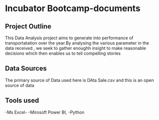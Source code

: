 # Incubator Bootcamp-documents
## Project Outline
This Data Analysis project aims to generate into performance of transportatation over the year.By analysing the various parameter in the data received , we seek to gather enoughh insight to make reasonable decisions which then enables us to tell compelling stories

## Data Sources
The primary source of Data used here is DAta Sale.csv and this is an open source of data

## Tools used
-Ms Excel-
-Mirosoft Power BI, 
-Python
